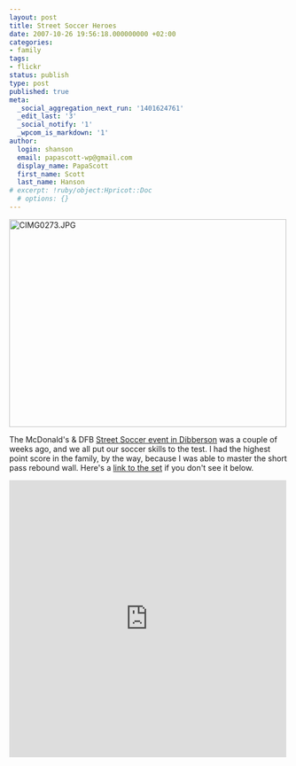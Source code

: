 ```yaml
---
layout: post
title: Street Soccer Heroes
date: 2007-10-26 19:56:18.000000000 +02:00
categories:
- family
tags:
- flickr
status: publish
type: post
published: true
meta:
  _social_aggregation_next_run: '1401624761'
  _edit_last: '3'
  _social_notify: '1'
  _wpcom_is_markdown: '1'
author:
  login: shanson
  email: papascott-wp@gmail.com
  display_name: PapaScott
  first_name: Scott
  last_name: Hanson
# excerpt: !ruby/object:Hpricot::Doc
  # options: {}
---
```

<p><a href="http://www.flickr.com/photos/51035717986@N01/1761871188" title="View 'CIMG0273.JPG' on Flickr.com"><img src="https://farm3.static.flickr.com/2125/1761871188_caabb0cba5.jpg" alt="CIMG0273.JPG" border="0" width="500" height="375" /></a></p>
<p>The McDonald's &amp; DFB <a href="http://www.mcdonalds-nordheide.de/2007/09/15/dfb-mcdonalds-street-abzeichen/">Street Soccer event in Dibberson</a> was a couple of weeks ago, and we all put our soccer skills to the test. I had the highest point score in the family, by the way, because I was able to master the short pass rebound wall. Here's a <a href="http://www.flickr.com/photos/papascott/sets/72157602720228214/">link to the set</a> if you don't see it below.</p>
<p><iframe align="center" src="http://www.flickr.com/slideShow/index.gne?set_id=72157602720228214" frameborder="0" width="500" scrolling="no" height="500"></iframe></p>
